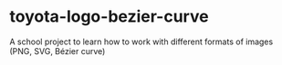 # toyota-logo-bezier-curve
 A school project to learn how to work with different formats of images (PNG, SVG, Bézier curve)
